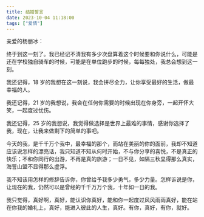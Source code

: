 ```yaml
---
title: 结婚誓言
date: 2023-10-04 11:18:00
tags: ["爱情"]
---
```


亲爱的杨丽冰：

终于到这一刻了。我已经记不清我有多少次盘算着这个时候要和你说什么，可能是还在学校独自骑车的时候，可能是在单位跑步的时候，每每独处，我总会想到这一刻。

我还记得，18 岁的我想在这一刻说，我会拼尽全力，让你享受最好的生活，做最幸福的人。

我还记得，21 岁的我想说，我会在任何你需要的时候出现在你身旁，一起开怀大笑，一起度过忧伤。

我还记得，25 岁的我想说，我觉得做选择是世界上最难的事情，感谢你选择了我，现在，让我来做剩下的简单的事吧。

今天的我，是千千万个我中，最幸福的那个，而站在美丽的你的面前，我却不知道应该说怎样的漂亮话，我只知道不知从何时开始，不与你分享的喜悦，不是真正的快乐；不和你同行的出游，不再是真的旅游；一日不见，如隔三秋显得那么真实，海誓山盟不显得那么虚浮。

我不知该用怎样的修辞告诉你，你曾给予我多少勇气，多少力量。怎样诉说是你，让现在的我，仍然可以是曾经的千千万万个我，十年如一日的我。

我只觉得，真好啊，真好，能认识你真好，能和你一起度过风风雨雨真好，能在站在你我的婚礼上，真好，能进入彼此的人生，真好。有你，真好，有你，就好。